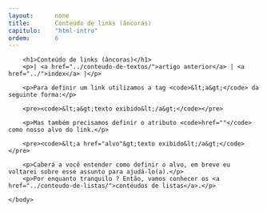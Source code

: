 ```yaml
---
layout:      none
title:       Conteúdo de links (âncoras)
capitulo:    "html-intro"
ordem:       6
---
```

<html>
    <head>
        <title>Conteúdo de links (âncoras)</title>
        <meta charset="UTF-8">
    </head>
    <body>

        <h1>Conteúdo de links (âncoras)</h1>
        <p>| <a href="../conteudo-de-textos/">artigo anterior</a> | <a href="../">index</a> |</p>

        <p>Para definir um link utilizamos a tag <code>&lt;a&gt;</code> da seguinte forma:</p>

        <pre><code>&lt;a&gt;texto exibido&lt;/a&gt;</code></pre>

        <p>Mas também precisamos definir o atributo <code>href=""</code> como nosso alvo do link.</p>

        <pre><code>&lt;a href="alvo"&gt;texto exibido&lt;/a&gt;</code></pre>

        <p>Caberá a você entender como definir o alvo, em breve eu voltarei sobre esse assunto para ajudá-lo(a).</p>
        <p>Por enquanto tranquilo ? Então, vamos conhecer os <a href="../conteudo-de-listas/">contéudos de listas</a>.</p>

    </body>
</html>
